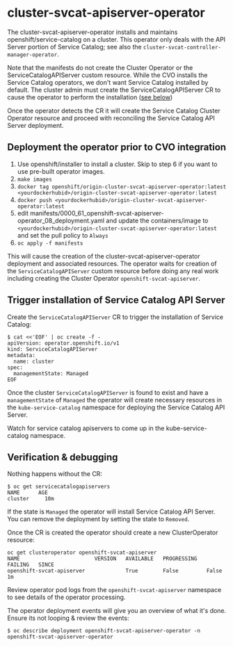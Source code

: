 # cluster-svcat-apiserver-operator
The cluster-svcat-apiserver-operator installs and maintains openshift/service-catalog on a cluster.  This operator only deals with the API Server portion of Service Catalog; see also the `cluster-svcat-controller-manager-operator`.

Note that the manifests do not create the Cluster Operator or the ServiceCatalogAPIServer custom resource.  While the CVO installs the Service Catalog operators, we don't want Service Catalog installed by default.  The cluster admin must create the ServiceCatalogAPIServer CR to cause the operator to perform the installation ([see below](#Trigger-installation-of-Service-Catalog-API-Server))

Once the operator detects the CR it will create the Service Catalog Cluster Operator resource and proceed with reconciling the Service Catalog API Server deployment.

## Deployment the operator prior to CVO integration
1. Use openshift/installer to install a cluster.  Skip to step 6 if you want to use pre-built operator images.
2. `make images`
3. `docker tag openshift/origin-cluster-svcat-apiserver-operator:latest <yourdockerhubid>/origin-cluster-svcat-apiserver-operator:latest`
4. `docker push <yourdockerhubid>/origin-cluster-svcat-apiserver-operator:latest`
5. edit manifests/0000_61_openshift-svcat-apiserver-operator_08_deployment.yaml and update the containers/image to `<yourdockerhubid>/origin-cluster-svcat-apiserver-operator:latest` and set the pull policy to `Always`
6.  `oc apply -f manifests`

This will cause the creation of the cluster-svcat-apiserver-operator deployment 
and associated resources.  The operator waits for creation of the `ServiceCatalogAPIServer`
custom resource before doing any real work including creating the Cluster Operator `openshift-svcat-apiserver`.  

## Trigger installation of Service Catalog API Server
Create the `ServiceCatalogAPIServer` CR to trigger the installation of Service Catalog:
```
$ cat <<'EOF' | oc create -f -
apiVersion: operator.openshift.io/v1
kind: ServiceCatalogAPIServer
metadata:
  name: cluster
spec:
  managementState: Managed
EOF
```
Once the cluster `ServiceCatalogAPIServer` is found to exist and have a `managementState` of `Managed` the operator will create necessary resources in the
`kube-service-catalog` namespace for deploying the Service Catalog API Server.

Watch for service catalog apiservers to come up in the kube-service-catalog namespace.

## Verification & debugging
Nothing happens without the CR:
```
$ oc get servicecatalogapiservers
NAME      AGE
cluster     10m
```
If the state is `Managed` the operator will install Service Catalog API Server.  You can remove the deployment by setting the state to `Removed`.  

Once the CR is created the operator should create a new ClusterOperator resource:
```
oc get clusteroperator openshift-svcat-apiserver
NAME                        VERSION   AVAILABLE   PROGRESSING   FAILING   SINCE
openshift-svcat-apiserver             True        False         False     1m
```
Review operator pod logs from the `openshift-svcat-apiserver` namespace to see details of the operator processing.


The operator deployment events will give you an overview of what it's done.  Ensure its not looping & review the events:
```
$ oc describe deployment openshift-svcat-apiserver-operator -n openshift-svcat-apiserver-operator
```





